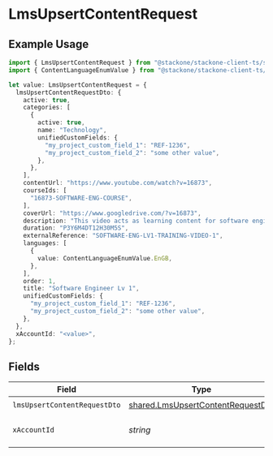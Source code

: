 # LmsUpsertContentRequest

## Example Usage

```typescript
import { LmsUpsertContentRequest } from "@stackone/stackone-client-ts/sdk/models/operations";
import { ContentLanguageEnumValue } from "@stackone/stackone-client-ts/sdk/models/shared";

let value: LmsUpsertContentRequest = {
  lmsUpsertContentRequestDto: {
    active: true,
    categories: [
      {
        active: true,
        name: "Technology",
        unifiedCustomFields: {
          "my_project_custom_field_1": "REF-1236",
          "my_project_custom_field_2": "some other value",
        },
      },
    ],
    contentUrl: "https://www.youtube.com/watch?v=16873",
    courseIds: [
      "16873-SOFTWARE-ENG-COURSE",
    ],
    coverUrl: "https://www.googledrive.com/?v=16873",
    description: "This video acts as learning content for software engineers.",
    duration: "P3Y6M4DT12H30M5S",
    externalReference: "SOFTWARE-ENG-LV1-TRAINING-VIDEO-1",
    languages: [
      {
        value: ContentLanguageEnumValue.EnGB,
      },
    ],
    order: 1,
    title: "Software Engineer Lv 1",
    unifiedCustomFields: {
      "my_project_custom_field_1": "REF-1236",
      "my_project_custom_field_2": "some other value",
    },
  },
  xAccountId: "<value>",
};
```

## Fields

| Field                                                                                         | Type                                                                                          | Required                                                                                      | Description                                                                                   |
| --------------------------------------------------------------------------------------------- | --------------------------------------------------------------------------------------------- | --------------------------------------------------------------------------------------------- | --------------------------------------------------------------------------------------------- |
| `lmsUpsertContentRequestDto`                                                                  | [shared.LmsUpsertContentRequestDto](../../../sdk/models/shared/lmsupsertcontentrequestdto.md) | :heavy_check_mark:                                                                            | N/A                                                                                           |
| `xAccountId`                                                                                  | *string*                                                                                      | :heavy_check_mark:                                                                            | The account identifier                                                                        |